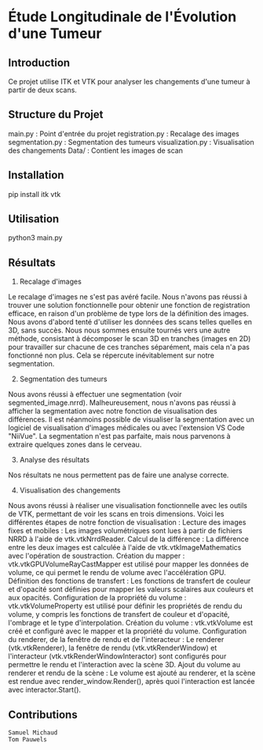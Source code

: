 # Étude Longitudinale de l'Évolution d'une Tumeur

## Introduction

Ce projet utilise ITK et VTK pour analyser les changements d'une tumeur à partir de deux scans.

## Structure du Projet

main.py : Point d'entrée du projet
registration.py : Recalage des images
segmentation.py : Segmentation des tumeurs
visualization.py : Visualisation des changements
Data/ : Contient les images de scan

## Installation

pip install itk vtk

## Utilisation

python3 main.py

## Résultats

1. Recalage d'images

Le recalage d'images ne s'est pas avéré facile. Nous n'avons pas réussi à trouver une solution fonctionnelle pour obtenir une fonction de registration efficace, en raison d'un problème de type lors de la définition des images. Nous avons d'abord tenté d'utiliser les données des scans telles quelles en 3D, sans succès. Nous nous sommes ensuite tournés vers une autre méthode, consistant à décomposer le scan 3D en tranches (images en 2D) pour travailler sur chacune de ces tranches séparément, mais cela n'a pas fonctionné non plus. Cela se répercute inévitablement sur notre segmentation.

2. Segmentation des tumeurs

Nous avons réussi à effectuer une segmentation (voir segmented_image.nrrd). Malheureusement, nous n'avons pas réussi à afficher la segmentation avec notre fonction de visualisation des différences. Il est néanmoins possible de visualiser la segmentation avec un logiciel de visualisation d'images médicales ou avec l'extension VS Code "NiiVue". La segmentation n'est pas parfaite, mais nous parvenons à extraire quelques zones dans le cerveau.

3. Analyse des résultats

Nos résultats ne nous permettent pas de faire une analyse correcte.

4. Visualisation des changements

Nous avons réussi à réaliser une visualisation fonctionnelle avec les outils de VTK, permettant de voir les scans en trois dimensions. Voici les différentes étapes de notre fonction de visualisation :
    Lecture des images fixes et mobiles : Les images volumétriques sont lues à partir de fichiers NRRD à l'aide de vtk.vtkNrrdReader.
    Calcul de la différence : La différence entre les deux images est calculée à l'aide de vtk.vtkImageMathematics avec l'opération de soustraction.
    Création du mapper : vtk.vtkGPUVolumeRayCastMapper est utilisé pour mapper les données de volume, ce qui permet le rendu de volume avec l'accélération GPU.
    Définition des fonctions de transfert : Les fonctions de transfert de couleur et d'opacité sont définies pour mapper les valeurs scalaires aux couleurs et aux opacités.
    Configuration de la propriété du volume : vtk.vtkVolumeProperty est utilisé pour définir les propriétés de rendu du volume, y compris les fonctions de transfert de couleur et d'opacité, l'ombrage et le type d'interpolation.
    Création du volume : vtk.vtkVolume est créé et configuré avec le mapper et la propriété du volume.
    Configuration du renderer, de la fenêtre de rendu et de l'interacteur : Le renderer (vtk.vtkRenderer), la fenêtre de rendu (vtk.vtkRenderWindow) et l'interacteur (vtk.vtkRenderWindowInteractor) sont configurés pour permettre le rendu et l'interaction avec la scène 3D.
    Ajout du volume au renderer et rendu de la scène : Le volume est ajouté au renderer, et la scène est rendue avec render_window.Render(), après quoi l'interaction est lancée avec interactor.Start().

## Contributions

    Samuel Michaud
    Tom Pauwels